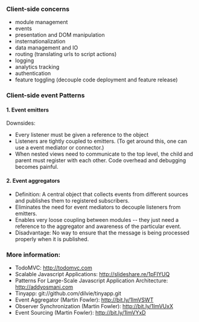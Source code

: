 ### Client-side concerns
- module management
- events
- presentation and DOM manipulation
- insternationalization
- data management and IO
- routing (translating urls to script actions)
- logging
- analytics tracking
- authentication
- feature toggling (decouple code deployment and feature release)

### Client-side event Patterns
#### 1. Event emitters
Downsides: 
- Every listener must be given a reference to the object
- Listeners are tightly coupled to emitters. (To get around this, one can use a event mediator or connector.)
- When nested views need to communicate to the top level, the child and parent must register with each other. Code overhead and debugging becomes painful.

#### 2. Event aggregators
- Definition: A central object that collects events from different sources and publishes them to registered subscribers.
- Eliminates the need for event mediators to decouple listeners from emitters.
- Enables very loose coupling between modules -- they just need a reference to the aggregator and awareness of the particular event.
- Disadvantage: No way to ensure that the message is being processed properly when it is published.

### More information:
- TodoMVC: http://todomvc.com
- Scalable Javascript Applications: http://slideshare.re/1pFIYUQ
- Patterns For Large-Scale Javascript Application Architecture: http://addyosmani.com
- Tinyapp: git://github.com/dilvie/tinyapp.git
- Event Aggregator (Martin Fowler): http://bit.ly/1lmVSWT
- Observer Synchronization (Martin Fowler): http://bit.ly/1lmVUxX
- Event Sourcing (Martin Fowler): http://bit.ly/1lmVYxD

